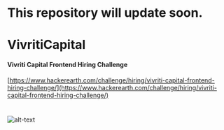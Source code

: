 # This repository will update soon.

# VivritiCapital

#### Vivriti Capital Frontend Hiring Challenge
[https://www.hackerearth.com/challenge/hiring/vivriti-capital-frontend-hiring-challenge/](https://www.hackerearth.com/challenge/hiring/vivriti-capital-frontend-hiring-challenge/)

#
![alt-text](x.png)
